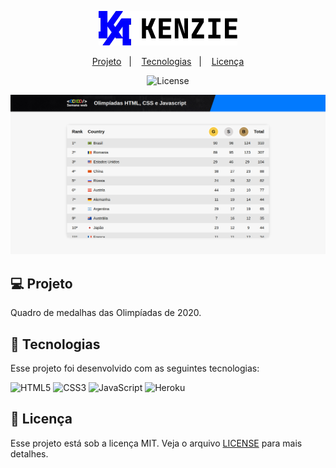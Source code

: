 <p align="center">
  <img src="https://github.com/scillapinheiro/kenzie-academy-calculadora-imc/blob/main/logo.webp" style="max-width:100%">
  
<p align="center">
  <a href="#-projeto">Projeto</a>&nbsp;&nbsp;&nbsp;|&nbsp;&nbsp;&nbsp;
  <a href="#-tecnologias">Tecnologias</a>&nbsp;&nbsp;&nbsp;|&nbsp;&nbsp;&nbsp;
  <a href="#-licença">Licença</a>
</p>

<p align="center">
  <img alt="License" src="https://img.shields.io/static/v1?label=license&message=MIT&color=0000FE&labelColor=grey">
</p>

<p align="center">
  <img src="https://github.com/scillapinheiro/kenzie-academy-quadro-de-medalhas/blob/main/layout.png">
</p>

## :computer: Projeto
Quadro de medalhas das Olimpíadas de 2020.


## :rocket: Tecnologias
Esse projeto foi desenvolvido com as seguintes tecnologias:

![HTML5](https://img.shields.io/badge/html5-%23E34F26.svg?style=for-the-badge&logo=html5&logoColor=white)
![CSS3](https://img.shields.io/badge/css3-%231572B6.svg?style=for-the-badge&logo=css3&logoColor=white)
![JavaScript](https://img.shields.io/badge/-JavaScript-%23323330?style=for-the-badge&logo=javascript)
![Heroku](https://img.shields.io/badge/heroku-%23430098.svg?style=for-the-badge&logo=heroku&logoColor=white)


## :memo: Licença
Esse projeto está sob a licença MIT. Veja o arquivo [LICENSE](LICENSE.md) para mais detalhes.
